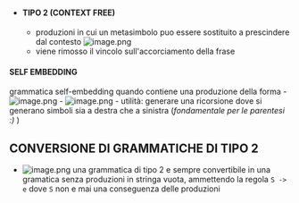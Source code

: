  - #### TIPO 2 (CONTEXT FREE)
	- produzioni in cui un metasimbolo puo essere sostituito a prescindere dal contesto
	![image.png](image_1680616600716_0.png)
	- viene rimosso il vincolo sull'accorciamento della frase
#### SELF EMBEDDING

grammatica self-embedding quando contiene una produzione della forma
				- ![image.png](image_1680618562921_0.png)
			- ![image.png](image_1680618618393_0.png)
			- utilità: generare una ricorsione dove si generano simboli sia a destra che a sinistra (*fondamentale per le parentesi :)* ) 

## CONVERSIONE DI GRAMMATICHE DI TIPO 2
 - ![image.png](image_1680617524682_0.png)
una grammatica di tipo 2 e sempre convertibile in una gramatica senza produzioni in stringa vuota, ammettendo la regola `S -> e` dove `S` non e mai una conseguenza delle produzioni 